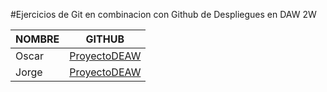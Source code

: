 #Ejercicios de Git en combinacion con Github de Despliegues en DAW 2W

| NOMBRE |                     GITHUB                        |
|--------|---------------------------------------------------|
| Oscar  | [ProyectoDEAW](https://github.com/Berenjeno/DEAW) |   
| Jorge  | [ProyectoDEAW](https://github.com/laquecu/DEAW)   |   

